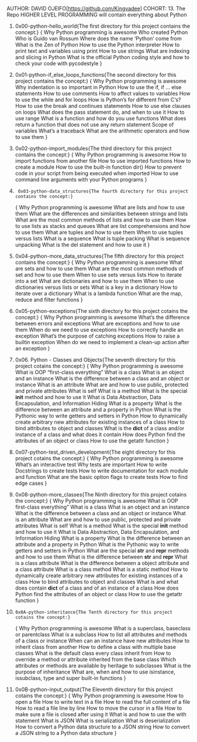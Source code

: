 AUTHOR: DAVID OJEIFO[https://github.com/Kingvadee]
COHORT:	13.
The Repo HIGHER LEVEL PROGRAMMING will contain everything about Python 
1.	0x00-python-hello_world{The first directory for this project contains the concept:}
	{
		Why Python programming is awesome
		Who created Python
		Who is Guido van Rossum
		Where does the name ‘Python’ come from
		What is the Zen of Python
		How to use the Python interpreter
		How to print text and variables using print
		How to use strings
		What are indexing and slicing in Python
		What is the official Python coding style and how to check your code with pycodestyle
	}

2.	0x01-python-if_else_loops_functions{The second directory for this project contains the concept:}
	{
		Why Python programming is awesome
		Why indentation is so important in Python
		How to use the if, if ... else statements
		How to use comments
		How to affect values to variables
		How to use the while and for loops
		How is Python’s for different from C‘s?
		How to use the break and continues statements
		How to use else clauses on loops
		What does the pass statement do, and when to use it
		How to use range
		What is a function and how do you use functions
		What does return a function that does not use any return statement
		Scope of variables
		What’s a traceback
		What are the arithmetic operators and how to use them
	}

3.	0x02-python-import_modules{The third directory for this project contains the concept:}
	{
		Why Python programming is awesome
		How to import functions from another file
		How to use imported functions
		How to create a module
		How to use the built-in function dir()
		How to prevent code in your script from being executed when imported
		How to use command line arguments with your Python programs
	}

4.      0x03-python-data_structures{The fourth directory for this project contains the concept:}
	{
		Why Python programming is awesome
		What are lists and how to use them
		What are the differences and similarities between strings and lists
		What are the most common methods of lists and how to use them
		How to use lists as stacks and queues
		What are list comprehensions and how to use them
		What are tuples and how to use them
		When to use tuples versus lists
		What is a sequence
		What is tuple packing
		What is sequence unpacking
		What is the del statement and how to use it
	}

5.	0x04-python-more_data_structures{The fifth directory for this project contains the concept:}
	{
		Why Python programming is awesome
		What are sets and how to use them
		What are the most common methods of set and how to use them
		When to use sets versus lists
		How to iterate into a set
		What are dictionaries and how to use them
		When to use dictionaries versus lists or sets
		What is a key in a dictionary
		How to iterate over a dictionary
		What is a lambda function
		What are the map, reduce and filter functions
	}

6.	0x05-python-exceptions{The sixth directory for this project cotains the concept:}
	{
		Why Python programming is awesome
		What’s the difference between errors and exceptions
		What are exceptions and how to use them
		When do we need to use exceptions
		How to correctly handle an exception
		What’s the purpose of catching exceptions
		How to raise a builtin exception
		When do we need to implement a clean-up action after an exception
	}

7.	0x06. Python - Classes and Objects{The seventh directory for this project cotains the concept:}
	{
		Why Python programming is awesome
		What is OOP
		“first-class everything”
		What is a class
		What is an object and an instance
		What is the difference between a class and an object or instance
		What is an attribute
		What are and how to use public, protected and private attributes
		What is self
		What is a method
		What is the special __init__ method and how to use it
		What is Data Abstraction, Data Encapsulation, and Information Hiding
		What is a property
		What is the difference between an attribute and a property in Python
		What is the Pythonic way to write getters and setters in Python
		How to dynamically create arbitrary new attributes for existing instances of a class
		How to bind attributes to object and classes
		What is the __dict__ of a class and/or instance of a class and what does it contain
		How does Python find the attributes of an object or class
		How to use the getattr function
	}

8.	0x07-python-test_driven_development{The eight directory for this project cotains the concept:}
	{
		Why Python programming is awesome
		What’s an interactive test
		Why tests are important
		How to write Docstrings to create tests
		How to write documentation for each module and function
		What are the basic option flags to create tests
		How to find edge cases
	}

9.	0x08-python-more_classes{The Ninth directory for this project cotains the concept:}
	{
		Why Python programming is awesome
		What is OOP
		first-class everything”
		What is a class
		What is an object and an instance
		What is the difference between a class and an object or instance
		What is an attribute
		What are and how to use public, protected and private attributes
		What is self
		What is a method
		What is the special __init__ method and how to use it
		What is Data Abstraction, Data Encapsulation, and Information Hiding
		What is a property
		What is the difference between an attribute and a property in Python
		What is the Pythonic way to write getters and setters in Python
		What are the special __str__ and __repr__ methods and how to use them
		What is the difference between __str__ and __repr__
		What is a class attribute
		What is the difference between a object attribute and a class attribute
		What is a class method
		What is a static method
		How to dynamically create arbitrary new attributes for existing instances of a class
		How to bind attributes to object and classes
		What is and what does contain __dict__ of a class and of an instance of a class
		How does Python find the attributes of an object or class
		How to use the getattr function
	}

10.     0x0A-python-inheritance{The Tenth directory for this project cotains the concept:}
	{
		Why Python programming is awesome
		What is a superclass, baseclass or parentclass
		What is a subclass
		How to list all attributes and methods of a class or instance
		When can an instance have new attributes
		How to inherit class from another
		How to define a class with multiple base classes
		What is the default class every class inherit from
		How to override a method or attribute inherited from the base class
		Which attributes or methods are available by heritage to subclasses
		What is the purpose of inheritance
		What are, when and how to use isinstance, issubclass, type and super built-in functions
	}

11.	0x0B-python-input_output{The Eleventh directory for this project cotains the concept:}
	{
		Why Python programming is awesome
		How to open a file
		How to write text in a file
		How to read the full content of a file
		How to read a file line by line
		How to move the cursor in a file
		How to make sure a file is closed after using it
		What is and how to use the with statement
		What is JSON
		What is serialization
		What is deserialization
		How to convert a Python data structure to a JSON string
		How to convert a JSON string to a Python data structure
	}
